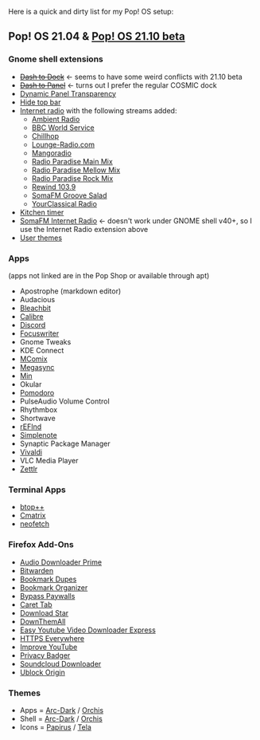 Here is a quick and dirty list for my Pop! OS setup:

## Pop! OS 21.04 & [Pop! OS 21.10 beta](https://github.com/pop-os/beta)

### Gnome shell extensions  
* ~~[Dash to Dock](https://micheleg.github.io/dash-to-dock/)~~ <- seems to have some weird conflicts with 21.10 beta
* ~~[Dash to Panel](https://extensions.gnome.org/extension/1160/dash-to-panel/)~~ <- turns out I prefer the regular COSMIC dock
* [Dynamic Panel Transparency](https://github.com/ewlsh/dynamic-panel-transparency/)  
* [Hide top bar](https://extensions.gnome.org/extension/545/hide-top-bar/)
* [Internet radio](https://extensions.gnome.org/extension/836/internet-radio/) with the following streams added:
  * [Ambient Radio](http://uk2.internet-radio.com:31491/)
  * [BBC World Service](http://stream.live.vc.bbcmedia.co.uk/bbc_world_service)
  * [Chillhop](https://streams.fluxfm.de/Chillhop/mp3-128/)
  * [Lounge-Radio.com](http://fr1.streamhosting.ch/lounge128.mp3)
  * [Mangoradio](http://stream.mangoradio.de/)  
  * [Radio Paradise Main Mix](https://stream.radioparadise.com/mp3-192)
  * [Radio Paradise Mellow Mix](https://stream.radioparadise.com/mellow-192)
  * [Radio Paradise Rock Mix](https://stream.radioparadise.com/rock-192)
  * [Rewind 103.9](http://cp13.shoutcheap.com:8031/stream)
  * [SomaFM Groove Salad](http://ice3.somafm.com/groovesalad-128-mp3)
  * [YourClassical Radio](https://ycradio.stream.publicradio.org/ycradio.aac)
* [Kitchen timer](https://extensions.gnome.org/extension/3955/kitchen-timer/)
* [SomaFM Internet Radio](https://extensions.gnome.org/extension/1237/somafm-internet-radio/) <- doesn't work under GNOME shell v40+, so I use the Internet Radio extension above
* [User themes](https://extensions.gnome.org/extension/19/user-themes/)  

### Apps
(apps not linked are in the Pop Shop or available through apt)
* Apostrophe (markdown editor)
* Audacious  
* [Bleachbit](https://www.bleachbit.org/)  
* [Calibre](https://calibre-ebook.com/)  
* [Discord](https://discord.com/)  
* [Focuswriter](https://gottcode.org/focuswriter/)  
* Gnome Tweaks  
* KDE Connect  
* [MComix](https://sourceforge.net/projects/mcomix/)  
* [Megasync](https://mega.io/sync)  
* [Min](https://minbrowser.org/)  
* Okular  
* [Pomodoro](https://gnomepomodoro.org/)  
* PulseAudio Volume Control  
* Rhythmbox  
* Shortwave
* [rEFInd](https://www.rodsbooks.com/refind/)
* [Simplenote](https://simplenote.com/)  
* Synaptic Package Manager  
* [Vivaldi](https://vivaldi.com/)  
* VLC Media Player  
* [Zettlr](https://www.zettlr.com/)  

### Terminal Apps  
* [btop++](https://github.com/aristocratos/btop)  
* [Cmatrix](https://github.com/abishekvashok/cmatrix)  
* [neofetch](https://github.com/dylanaraps/neofetch)
 
### Firefox Add-Ons

  * [Audio Downloader Prime](https://addons.mozilla.org/en-US/firefox/addon/audio-downloader-prime/)
  * [Bitwarden](https://addons.mozilla.org/en-US/firefox/addon/bitwarden-password-manager/)
  * [Bookmark Dupes](https://addons.mozilla.org/en-US/firefox/addon/bookmark-dupes/)
  * [Bookmark Organizer](https://addons.mozilla.org/en-US/firefox/addon/bookmarks-organizer/)
  * [Bypass Paywalls](https://github.com/iamadamdev/bypass-paywalls-firefox)
  * [Caret Tab](https://addons.mozilla.org/en-US/firefox/addon/carettab/)
  * [Download Star](https://addons.mozilla.org/en-US/firefox/addon/download-star/)
  * [DownThemAll](https://addons.mozilla.org/en-US/firefox/addon/downthemall/)
  * [Easy Youtube Video Downloader Express](https://addons.mozilla.org/en-US/firefox/addon/easy-youtube-video-download/)
  * [HTTPS Everywhere](https://addons.mozilla.org/en-US/firefox/addon/https-everywhere)
  * [Improve YouTube](https://addons.mozilla.org/en-US/firefox/addon/youtube-addon/)
  * [Privacy Badger](https://addons.mozilla.org/en-US/firefox/addon/privacy-badger17/)
  * [Soundcloud Downloader](https://addons.mozilla.org/en-US/firefox/addon/soundcloud-dl/)
  * [Ublock Origin](https://addons.mozilla.org/en-US/firefox/addon/ublock-origin/)

### Themes
 * Apps = [Arc-Dark](https://github.com/horst3180/arc-theme) / [Orchis](https://www.gnome-look.org/p/1357889)
 * Shell = [Arc-Dark](https://github.com/horst3180/arc-theme) / [Orchis](https://www.gnome-look.org/p/1357889)
 * Icons = [Papirus](https://www.gnome-look.org/s/Gnome/p/1166289) / [Tela](https://www.pling.com/p/1279924/)
